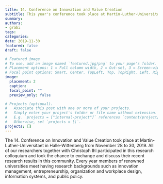 ```yaml
---
title: 14. Conference on Innovation and Value Creation 
subtitle: This year's conference took place at Martin-Luther-Universitaet in Halle-Wittenberg from November 28 to 30, 2019.
summary: 
authors:
- grabi
tags:
categories:
date: 2019-11-30
featured: false
draft: false

# Featured image
# To use, add an image named `featured.jpg/png` to your page's folder.
# Placement options: 1 = Full column width, 2 = Out-set, 3 = Screen-width
# Focal point options: Smart, Center, TopLeft, Top, TopRight, Left, Right, BottomLeft, Bottom, BottomRight
image:
  placement: 2
  caption:
  focal_point: ""
  preview_only: false

# Projects (optional).
#   Associate this post with one or more of your projects.
#   Simply enter your project's folder or file name without extension.
#   E.g. `projects = ["internal-project"]` references `content/project/deep-learning/index.md`.
#   Otherwise, set `projects = []`.
projects: []
---
```


The 14. Conference on Innovation and Value Creation took place at Martin-Luther-Universitaet in Halle-Wittenberg from November 28 to 30, 2019.
All of our researchers together with Christoph Ihl participated in this research colloquium and took the chance to exchange and discuss their recent research results in this community. Every year members of renowned universities meet having research backgrounds such as innovation management, entrepreneurship, organization and workplace design, information systems, and public policy.
